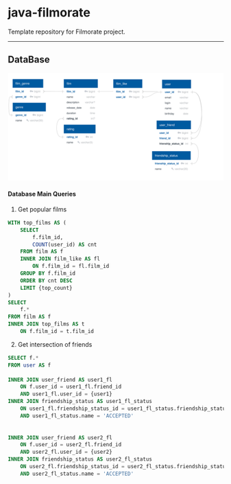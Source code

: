 # java-filmorate
Template repository for Filmorate project.

---

## DataBase

![DataBase Diagram](dataBaseDiagram.svg)

#### Database Main Queries

1. Get popular films
```sql
WITH top_films AS (
    SELECT
        f.film_id,
        COUNT(user_id) AS cnt 
    FROM film AS f
    INNER JOIN film_like AS fl
        ON f.film_id = fl.film_id
    GROUP BY f.film_id
    ORDER BY cnt DESC
    LIMIT {top_count}
)
SELECT
    f.*
FROM film AS f
INNER JOIN top_films AS t
    ON f.film_id = t.film_id
```
2. Get intersection of friends
```sql
SELECT f.*
FROM user AS f

INNER JOIN user_friend AS user1_fl
    ON f.user_id = user1_fl.friend_id
    AND user1_fl.user_id = {user1}
INNER JOIN friendship_status AS user1_fl_status
    ON user1_fl.friendship_status_id = user1_fl_status.friendship_status_id
    AND user1_fl_status.name = 'ACCEPTED'


INNER JOIN user_friend AS user2_fl
    ON f.user_id = user2_fl.friend_id
    AND user2_fl.user_id = {user2}
INNER JOIN friendship_status AS user2_fl_status
    ON user2_fl.friendship_status_id = user2_fl_status.friendship_status_id
    AND user2_fl_status.name = 'ACCEPTED'
```